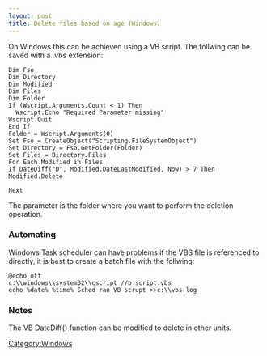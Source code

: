 ```yaml
---
layout: post 
title: Delete files based on age (Windows)
---
```


On Windows this can be achieved using a VB script. The follwing can be
saved with a .vbs extension:

    Dim Fso
    Dim Directory
    Dim Modified
    Dim Files
    Dim Folder
    If (Wscript.Arguments.Count < 1) Then 
      Wscript.Echo "Required Parameter missing"  
    Wscript.Quit
    End If
    Folder = Wscript.Arguments(0)
    Set Fso = CreateObject("Scripting.FileSystemObject")
    Set Directory = Fso.GetFolder(Folder)
    Set Files = Directory.Files
    For Each Modified in Files
    If DateDiff("D", Modified.DateLastModified, Now) > 7 Then Modified.Delete

    Next

The parameter is the folder where you want to perform the deletion
operation.

### Automating

Windows Task scheduler can have problems if the VBS file is referenced
to directly, it is best to create a batch file with the follwing:

    @echo off
    c:\\windows\\system32\\cscript //b script.vbs
    echo %date% %time% Sched ran VB scrupt >>c:\\vbs.log

### Notes

The VB DateDiff() function can be modified to delete in other units.

[Category:Windows](Category:Windows "wikilink")
